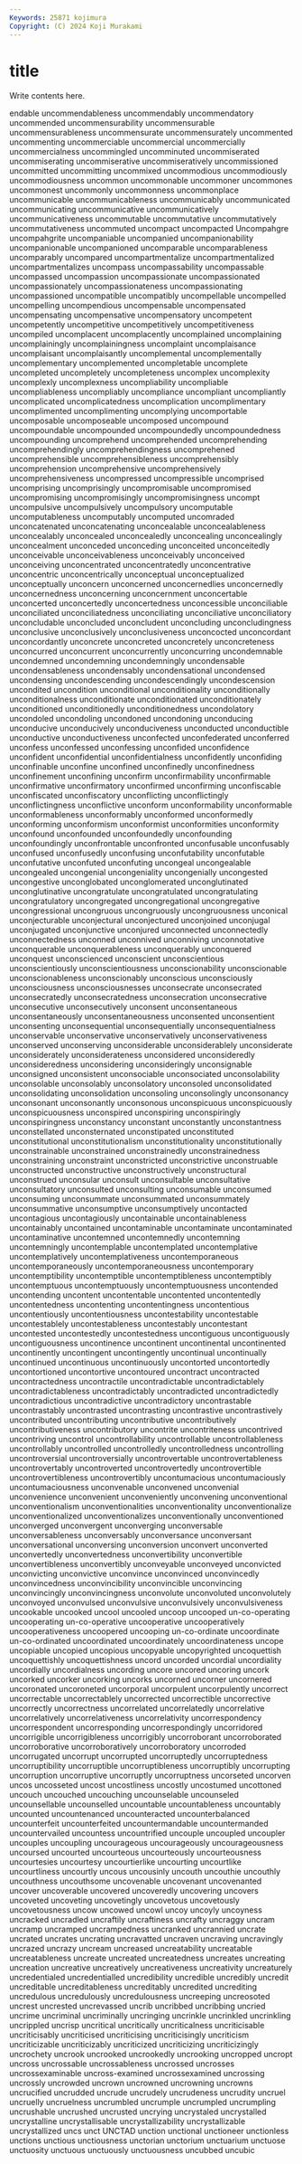 ```yaml
---
Keywords: 25871 kojimura
Copyright: (C) 2024 Koji Murakami
---
```


# title

Write contents here.



endable uncommendableness uncommendably uncommendatory uncommended uncommensurability uncommensurable uncommensurableness uncommensurate
uncommensurately uncommented uncommenting uncommerciable uncommercial uncommercially uncommercialness uncommingled uncomminuted uncommiserated
uncommiserating uncommiserative uncommiseratively uncommissioned uncommitted uncommitting uncommixed uncommodious uncommodiously uncommodiousness
uncommon uncommonable uncommoner uncommones uncommonest uncommonly uncommonness uncommonplace uncommunicable uncommunicableness
uncommunicably uncommunicated uncommunicating uncommunicative uncommunicatively uncommunicativeness uncommutable uncommutative uncommutatively uncommutativeness
uncommuted uncompact uncompacted Uncompahgre uncompahgrite uncompaniable uncompanied uncompanionability uncompanionable uncompanioned
uncomparable uncomparableness uncomparably uncompared uncompartmentalize uncompartmentalized uncompartmentalizes uncompass uncompassability uncompassable
uncompassed uncompassion uncompassionate uncompassionated uncompassionately uncompassionateness uncompassionating uncompassioned uncompatible uncompatibly
uncompellable uncompelled uncompelling uncompendious uncompensable uncompensated uncompensating uncompensative uncompensatory uncompetent
uncompetently uncompetitive uncompetitively uncompetitiveness uncompiled uncomplacent uncomplacently uncomplained uncomplaining uncomplainingly
uncomplainingness uncomplaint uncomplaisance uncomplaisant uncomplaisantly uncomplemental uncomplementally uncomplementary uncomplemented uncompletable
uncomplete uncompleted uncompletely uncompleteness uncomplex uncomplexity uncomplexly uncomplexness uncompliability uncompliable
uncompliableness uncompliably uncompliance uncompliant uncompliantly uncomplicated uncomplicatedness uncomplication uncomplimentary uncomplimented
uncomplimenting uncomplying uncomportable uncomposable uncomposeable uncomposed uncompound uncompoundable uncompounded uncompoundedly
uncompoundedness uncompounding uncomprehend uncomprehended uncomprehending uncomprehendingly uncomprehendingness uncomprehened uncomprehensible uncomprehensibleness
uncomprehensibly uncomprehension uncomprehensive uncomprehensively uncomprehensiveness uncompressed uncompressible uncomprised uncomprising uncomprisingly
uncompromisable uncompromised uncompromising uncompromisingly uncompromisingness uncompt uncompulsive uncompulsively uncompulsory uncomputable
uncomputableness uncomputably uncomputed uncomraded unconcatenated unconcatenating unconcealable unconcealableness unconcealably unconcealed
unconcealedly unconcealing unconcealingly unconcealment unconceded unconceding unconceited unconceitedly unconceivable unconceivableness
unconceivably unconceived unconceiving unconcentrated unconcentratedly unconcentrative unconcentric unconcentrically unconceptual unconceptualized
unconceptually unconcern unconcerned unconcernedlies unconcernedly unconcernedness unconcerning unconcernment unconcertable unconcerted
unconcertedly unconcertedness unconcessible unconciliable unconciliated unconciliatedness unconciliating unconciliative unconciliatory unconcludable
unconcluded unconcludent unconcluding unconcludingness unconclusive unconclusively unconclusiveness unconcocted unconcordant unconcordantly
unconcrete unconcreted unconcretely unconcreteness unconcurred unconcurrent unconcurrently unconcurring uncondemnable uncondemned
uncondemning uncondemningly uncondensable uncondensableness uncondensably uncondensational uncondensed uncondensing uncondescending uncondescendingly
uncondescension uncondited uncondition unconditional unconditionality unconditionally unconditionalness unconditionate unconditionated unconditionately
unconditioned unconditionedly unconditionedness uncondolatory uncondoled uncondoling uncondoned uncondoning unconducing unconducive
unconducively unconduciveness unconducted unconductible unconductive unconductiveness unconfected unconfederated unconferred unconfess
unconfessed unconfessing unconfided unconfidence unconfident unconfidential unconfidentialness unconfidently unconfiding unconfinable
unconfine unconfined unconfinedly unconfinedness unconfinement unconfining unconfirm unconfirmability unconfirmable unconfirmative
unconfirmatory unconfirmed unconfirming unconfiscable unconfiscated unconfiscatory unconflicting unconflictingly unconflictingness unconflictive
unconform unconformability unconformable unconformableness unconformably unconformed unconformedly unconforming unconformism unconformist
unconformities unconformity unconfound unconfounded unconfoundedly unconfounding unconfoundingly unconfrontable unconfronted unconfusable
unconfusably unconfused unconfusedly unconfusing unconfutability unconfutable unconfutative unconfuted unconfuting uncongeal
uncongealable uncongealed uncongenial uncongeniality uncongenially uncongested uncongestive unconglobated unconglomerated unconglutinated
unconglutinative uncongratulate uncongratulated uncongratulating uncongratulatory uncongregated uncongregational uncongregative uncongressional uncongruous
uncongruously uncongruousness unconical unconjecturable unconjectural unconjectured unconjoined unconjugal unconjugated unconjunctive
unconjured unconnected unconnectedly unconnectedness unconned unconnived unconniving unconnotative unconquerable unconquerableness
unconquerably unconquered unconquest unconscienced unconscient unconscientious unconscientiously unconscientiousness unconscionability unconscionable
unconscionableness unconscionably unconscious unconsciously unconsciousness unconsciousnesses unconsecrate unconsecrated unconsecratedly unconsecratedness
unconsecration unconsecrative unconsecutive unconsecutively unconsent unconsentaneous unconsentaneously unconsentaneousness unconsented unconsentient
unconsenting unconsequential unconsequentially unconsequentialness unconservable unconservative unconservatively unconservativeness unconserved unconserving
unconsiderable unconsiderablely unconsiderate unconsiderately unconsiderateness unconsidered unconsideredly unconsideredness unconsidering unconsideringly
unconsignable unconsigned unconsistent unconsociable unconsociated unconsolability unconsolable unconsolably unconsolatory unconsoled
unconsolidated unconsolidating unconsolidation unconsoling unconsolingly unconsonancy unconsonant unconsonantly unconsonous unconspicuous
unconspicuously unconspicuousness unconspired unconspiring unconspiringly unconspiringness unconstancy unconstant unconstantly unconstantness
unconstellated unconsternated unconstipated unconstituted unconstitutional unconstitutionalism unconstitutionality unconstitutionally unconstrainable unconstrained
unconstrainedly unconstrainedness unconstraining unconstraint unconstricted unconstrictive unconstruable unconstructed unconstructive unconstructively
unconstructural unconstrued unconsular unconsult unconsultable unconsultative unconsultatory unconsulted unconsulting unconsumable
unconsumed unconsuming unconsummate unconsummated unconsummately unconsummative unconsumptive unconsumptively uncontacted uncontagious
uncontagiously uncontainable uncontainableness uncontainably uncontained uncontaminable uncontaminate uncontaminated uncontaminative uncontemned
uncontemnedly uncontemning uncontemningly uncontemplable uncontemplated uncontemplative uncontemplatively uncontemplativeness uncontemporaneous uncontemporaneously
uncontemporaneousness uncontemporary uncontemptibility uncontemptible uncontemptibleness uncontemptibly uncontemptuous uncontemptuously uncontemptuousness uncontended
uncontending uncontent uncontentable uncontented uncontentedly uncontentedness uncontenting uncontentingness uncontentious uncontentiously
uncontentiousness uncontestability uncontestable uncontestablely uncontestableness uncontestably uncontestant uncontested uncontestedly uncontestedness
uncontiguous uncontiguously uncontiguousness uncontinence uncontinent uncontinental uncontinented uncontinently uncontingent uncontingently
uncontinual uncontinually uncontinued uncontinuous uncontinuously uncontorted uncontortedly uncontortioned uncontortive uncontoured
uncontract uncontracted uncontractedness uncontractile uncontradictable uncontradictablely uncontradictableness uncontradictably uncontradicted uncontradictedly
uncontradictious uncontradictive uncontradictory uncontrastable uncontrastably uncontrasted uncontrasting uncontrastive uncontrastively uncontributed
uncontributing uncontributive uncontributively uncontributiveness uncontributory uncontrite uncontriteness uncontrived uncontriving uncontrol
uncontrollability uncontrollable uncontrollableness uncontrollably uncontrolled uncontrolledly uncontrolledness uncontrolling uncontroversial uncontroversially
uncontrovertable uncontrovertableness uncontrovertably uncontroverted uncontrovertedly uncontrovertible uncontrovertibleness uncontrovertibly uncontumacious uncontumaciously
uncontumaciousness unconvenable unconvened unconvenial unconvenience unconvenient unconveniently unconvening unconventional unconventionalism
unconventionalities unconventionality unconventionalize unconventionalized unconventionalizes unconventionally unconventioned unconverged unconvergent unconverging
unconversable unconversableness unconversably unconversance unconversant unconversational unconversing unconversion unconvert unconverted
unconvertedly unconvertedness unconvertibility unconvertible unconvertibleness unconvertibly unconveyable unconveyed unconvicted unconvicting
unconvictive unconvince unconvinced unconvincedly unconvincedness unconvincibility unconvincible unconvincing unconvincingly unconvincingness
unconvolute unconvoluted unconvolutely unconvoyed unconvulsed unconvulsive unconvulsively unconvulsiveness uncookable uncooked
uncool uncooled uncoop uncooped un-co-operating uncooperating un-co-operative uncooperative uncooperatively uncooperativeness
uncoopered uncooping un-co-ordinate uncoordinate un-co-ordinated uncoordinated uncoordinately uncoordinateness uncope uncopiable
uncopied uncopious uncopyable uncopyrighted uncoquettish uncoquettishly uncoquettishness uncord uncorded uncordial
uncordiality uncordially uncordialness uncording uncore uncored uncoring uncork uncorked uncorker
uncorking uncorks uncorned uncorner uncornered uncoronated uncoroneted uncorporal uncorpulent uncorpulently
uncorrect uncorrectable uncorrectablely uncorrected uncorrectible uncorrective uncorrectly uncorrectness uncorrelated uncorrelatedly
uncorrelative uncorrelatively uncorrelativeness uncorrelativity uncorrespondency uncorrespondent uncorresponding uncorrespondingly uncorridored uncorrigible
uncorrigibleness uncorrigibly uncorroborant uncorroborated uncorroborative uncorroboratively uncorroboratory uncorroded uncorrugated uncorrupt
uncorrupted uncorruptedly uncorruptedness uncorruptibility uncorruptible uncorruptibleness uncorruptibly uncorrupting uncorruption uncorruptive
uncorruptly uncorruptness uncorseted uncorven uncos uncosseted uncost uncostliness uncostly uncostumed
uncottoned uncouch uncouched uncouching uncounselable uncounseled uncounsellable uncounselled uncountable uncountableness
uncountably uncounted uncountenanced uncounteracted uncounterbalanced uncounterfeit uncounterfeited uncountermandable uncountermanded uncountervailed
uncountess uncountrified uncouple uncoupled uncoupler uncouples uncoupling uncourageous uncourageously uncourageousness
uncoursed uncourted uncourteous uncourteously uncourteousness uncourtesies uncourtesy uncourtierlike uncourting uncourtlike
uncourtliness uncourtly uncous uncousinly uncouth uncouthie uncouthly uncouthness uncouthsome uncovenable
uncovenant uncovenanted uncover uncoverable uncovered uncoveredly uncovering uncovers uncoveted uncoveting
uncovetingly uncovetous uncovetously uncovetousness uncow uncowed uncowl uncoy uncoyly uncoyness
uncracked uncradled uncraftily uncraftiness uncrafty uncraggy uncram uncramp uncramped uncrampedness
uncranked uncrannied uncrate uncrated uncrates uncrating uncravatted uncraven uncraving uncravingly
uncrazed uncrazy uncream uncreased uncreatability uncreatable uncreatableness uncreate uncreated uncreatedness
uncreates uncreating uncreation uncreative uncreatively uncreativeness uncreativity uncreaturely uncredentialed uncredentialled
uncredibility uncredible uncredibly uncredit uncreditable uncreditableness uncreditably uncredited uncrediting uncredulous
uncredulously uncredulousness uncreeping uncreosoted uncrest uncrested uncrevassed uncrib uncribbed uncribbing
uncried uncrime uncriminal uncriminally uncringing uncrinkle uncrinkled uncrinkling uncrippled uncrisp
uncritical uncritically uncriticalness uncriticisable uncriticisably uncriticised uncriticising uncriticisingly uncriticism uncriticizable
uncriticizably uncriticized uncriticizing uncriticizingly uncrochety uncrook uncrooked uncrookedly uncrooking uncropped
uncropt uncross uncrossable uncrossableness uncrossed uncrosses uncrossexaminable uncross-examined uncrossexamined uncrossing
uncrossly uncrowded uncrown uncrowned uncrowning uncrowns uncrucified uncrudded uncrude uncrudely
uncrudeness uncrudity uncruel uncruelly uncruelness uncrumbled uncrumple uncrumpled uncrumpling uncrushable
uncrushed uncrusted uncrying uncrystaled uncrystalled uncrystalline uncrystallisable uncrystallizability uncrystallizable uncrystallized
uncs unct UNCTAD unction unctional unctioneer unctionless unctions unctious unctiousness
unctorian unctorium unctuarium unctuose unctuosity unctuous unctuously unctuousness uncubbed uncubic

